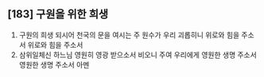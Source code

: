 ## [183] 구원을 위한 희생

1) 구원의 희생 되시어 천국의 문을 여시는 주 원수가 우리 괴롭히니 위로와 힘을 주소서 위로와 힘을 주소서
2) 삼위일체신 하느님 영원히 영광 받으소서 비오니 주여 우리에게 영원한 생명 주소서 영원한 생명 주소서 아멘
